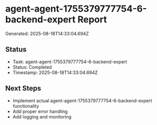 # agent-agent-1755379777754-6-backend-expert Report

Generated: 2025-08-18T14:33:04.694Z

## Status
- Task: agent-agent-1755379777754-6-backend-expert
- Status: Completed
- Timestamp: 2025-08-18T14:33:04.694Z

## Next Steps
- Implement actual agent-agent-1755379777754-6-backend-expert functionality
- Add proper error handling
- Add logging and monitoring

